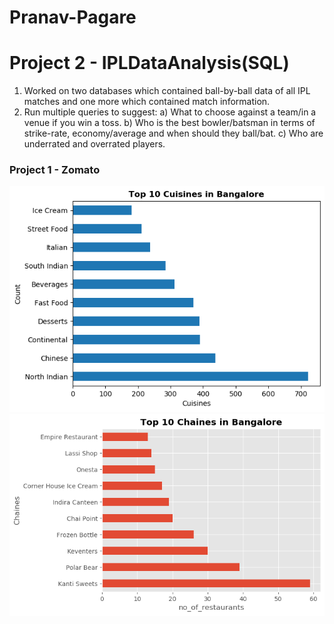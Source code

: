 # Pranav-Pagare

# Project 2 - IPLDataAnalysis(SQL)
1. Worked on two databases which contained ball-by-ball data of all IPL matches and one more which contained match information.
2. Run multiple queries to suggest:
  a) What to choose against a team/in a venue if you win a toss.
  b) Who is the best bowler/batsman in terms of strike-rate, economy/average and when should they ball/bat.
  c) Who are underrated and overrated players.

### Project 1 - Zomato
<img src="https://github.com/pranavpagare/portfolio/blob/master/Top%2010%20cuisines.png">
<img src="https://github.com/pranavpagare/portfolio/blob/master/Chains.png">

